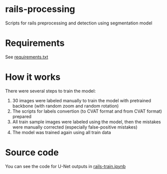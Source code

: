 # rails-processing
Scripts for rails preprocessing and detection using segmentation model
# Requirements
See [requirements.txt](https://github.com/georgechaikin/rails-processing/blob/main/requirements.txt)
# How it works
There were several steps to train the model:
1. 30 images were labeled manually to train the model with pretrained backbone (with random zoom and random rotation)
2. The scripts for labels convertion (to CVAT format and from CVAT format) prepared
3. All train sample images were labeled using the model, then the mistakes were manually corrected (especially false-positive mistakes)
4. The model was trained again using all train data
# Source code
You can see the code for U-Net outputs in [rails-train.ipynb](https://github.com/georgechaikin/rails-processing/blob/main/rails-train.ipynb)
